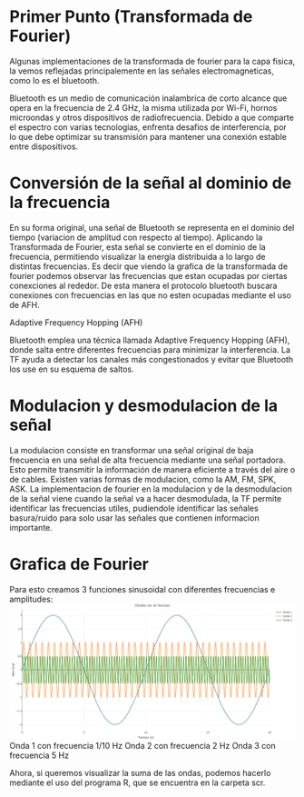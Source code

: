 # Primer Punto (Transformada de Fourier)

Algunas implementaciones de la transformada de fourier para la capa fisica, la vemos reflejadas principalemente en las señales electromagneticas, como lo es el bluetooth.

Bluetooth es un medio de comunicación inalambrica de corto alcance que opera en la frecuencia de 2.4 GHz, la misma utilizada por Wi-Fi, hornos microondas y otros dispositivos de radiofrecuencia. Debido a que comparte el espectro con varias tecnologias, enfrenta desafios de interferencia, por lo que debe optimizar su transmisión para mantener una conexión estable entre dispositivos.

# Conversión de la señal al dominio de la frecuencia

En su forma original, una señal de Bluetooth se representa en el dominio del tiempo (variacion de amplitud con respecto al tiempo).
Aplicando la Transformada de Fourier, esta señal se convierte en el dominio de la frecuencia, permitiendo visualizar la energía distribuida a lo largo de distintas frecuencias. Es decir que viendo la grafica de la transformada de fourier podemos observar las frecuencias que estan ocupadas por ciertas conexciones al rededor. De esta manera el protocolo bluetooth buscara conexiones con frecuencias en las que no esten ocupadas mediante el uso de AFH.

Adaptive Frequency Hopping (AFH)

Bluetooth emplea una técnica llamada Adaptive Frequency Hopping (AFH), donde salta entre diferentes frecuencias para minimizar la interferencia. La TF ayuda a detectar los canales más congestionados y evitar que Bluetooth los use en su esquema de saltos.

# Modulacion y desmodulacion de la señal
La modulacion consiste en transformar una señal original de baja frecuencia en una señal de alta frecuencia mediante una señal portadora. Esto permite transmitir la información de manera eficiente a través del aire o de cables. Existen varias formas de modulacion, como la AM, FM, SPK, ASK.
La implementacion de fourier en la modulacion y de la desmodulacion de la señal viene cuando la señal va a hacer desmodulada, la TF permite identificar las frecuencias utiles, pudiendole identificar las señales basura/ruido para solo usar las señales que contienen informacion importante.


# Grafica de Fourier
Para esto creamos 3 funciones sinusoidal con diferentes frecuencias e amplitudes:
![alt text](https://github.com/samuelleyton2006/PrimerParcialR--RC/blob/main/PrimerPunto/scr/FUNCIONES.png?raw=true)
Onda 1 con frecuencia 1/10 Hz
Onda 2 con frecuencia 2 Hz
Onda 3 con frecuencia 5 Hz

Ahora, si queremos visualizar la suma de las ondas, podemos hacerlo mediante el uso del programa R, que se encuentra en la carpeta scr. 


